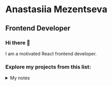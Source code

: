 # Anastasiia Mezentseva
## Frontend Developer
### Hi there 👋
I am a motivated React frontend developer.

### Explore my projects from this list:

<details><summary>My notes</summary>
  <br>

  | Description | Deployed app | Repository | Technologies stack |
  | :---: | :---: | :---: | :---: |
  | React application for creating, storing and editing notes with the ability to add tags | [my_notes](https://nst-mznts.github.io/my_notes/) | [my_notes](https://github.com/nst-mznts/my_notes) | React, JS, HTML5, SASS |
  
  ![project image](https://github.com/nst-mznts/my_notes/blob/dev/public/My_notes.png)
  
</details>

<!--
**nst-mznts/nst-mznts** is a ✨ _special_ ✨ repository because its `README.md` (this file) appears on your GitHub profile.

Here are some ideas to get you started:

- 🔭 I’m currently working on ...
- 🌱 I’m currently learning ...
- 👯 I’m looking to collaborate on ...
- 🤔 I’m looking for help with ...
- 💬 Ask me about ...
- 📫 How to reach me: ...
- 😄 Pronouns: ...
- ⚡ Fun fact: ...
-->

